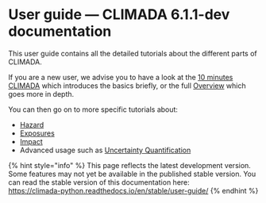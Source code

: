 # User guide — CLIMADA 6.1.1-dev documentation

This user guide contains all the detailed tutorials about the different parts of CLIMADA.

If you are a new user, we advise you to have a look at the [10 minutes CLIMADA](https://climada-python.readthedocs.io/en/latest/user-guide/0_10min_climada) which introduces the basics briefly, or the full [Overview](https://climada-python.readthedocs.io/en/latest/user-guide/1_main_climada) which goes more in depth.

You can then go on to more specific tutorials about:

* [Hazard](https://climada-python.readthedocs.io/en/latest/user-guide/hazard)
* [Exposures](https://climada-python.readthedocs.io/en/latest/user-guide/exposures)
* [Impact](https://climada-python.readthedocs.io/en/latest/user-guide/impact)
* Advanced usage such as [Uncertainty Quantification](https://climada-python.readthedocs.io/en/latest/user-guide/unsequa)

{% hint style="info" %}
This page reflects the latest development version. Some features may not yet be available in the published stable version. You can read the stable version of this documentation here:\
https://climada-python.readthedocs.io/en/stable/user-guide/
{% endhint %}
